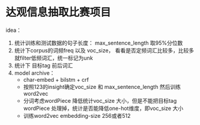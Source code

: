 # 达观信息抽取比赛项目

idea：
1. 统计训练和测试数据的句子长度： max_sentence_length 取95%分位数
2. 统计下corpus的词频freq 以及 voc_size， 看看是否定频词汇比较多，比较多就filter低频词汇，统一标记为unk
3. 统计下 目标tag 前后词汇
4. model archive：
    - char-embed + bilstm + crf
    - 按照123的insight确定voc_size 和 max_sentence_length 然后训练word2vec
    - 分词考虑wordPiece 降低统计voc_size 大小，但是不能把目标tag wordPiece 处理掉，统计是否能降低one-hot维度，即voc_size 大小
    - 训练word2vec embedding-size 256或者512